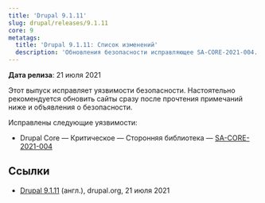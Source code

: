 ```yaml
---
title: 'Drupal 9.1.11'
slug: drupal/releases/9.1.11
core: 9
metatags:
  title: 'Drupal 9.1.11: Список изменений'
  description: 'Обновления безопасности исправляющее SA-CORE-2021-004.'
---
```


**Дата релиза**: 21 июля 2021

Этот выпуск исправляет уязвимости безопасности. Настоятельно рекомендуется обновить сайты сразу после прочтения примечаний ниже и объявления о безопасности.

Исправлены следующие уязвимости:

- Drupal Core — Критическое — Сторонняя библиотека — [SA-CORE-2021-004](../../../../security/sa-core/2021-004/index.md)

## Ссылки

- [Drupal 9.1.11](https://www.drupal.org/project/drupal/releases/9.1.11) (англ.), drupal.org, 21 июля 2021
